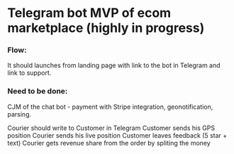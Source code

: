 # Telegram bot MVP of ecom marketplace (highly in progress)

### Flow: 
It should launches from landing page with link to the bot in Telegram and link to support.

### Need to be done: 
CJM of the chat bot - payment with Stripe integration, geonotification, parsing.


Courier should write to Customer in Telegram
Customer sends his GPS position
Courier sends his live position
Customer leaves feedback (5 star + text)
Courier gets revenue share from the order by spliting the money
